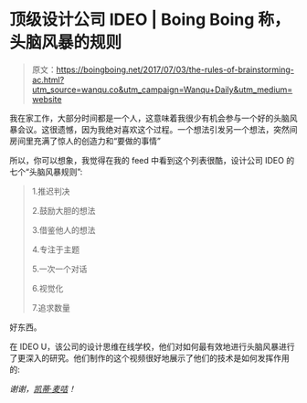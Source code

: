 # 顶级设计公司 IDEO | Boing Boing 称，头脑风暴的规则

> 原文：<https://boingboing.net/2017/07/03/the-rules-of-brainstorming-ac.html?utm_source=wanqu.co&utm_campaign=Wanqu+Daily&utm_medium=website>



我在家工作，大部分时间都是一个人，这意味着我很少有机会参与一个好的头脑风暴会议。这很遗憾，因为我绝对喜欢这个过程。一个想法引发另一个想法，突然间房间里充满了惊人的创造力和“要做的事情”

所以，你可以想象，我觉得在我的 feed 中看到这个列表很酷，设计公司 IDEO 的七个“头脑风暴规则”:

> 1.推迟判决
> 
> 2.鼓励大胆的想法
> 
> 3.借鉴他人的想法
> 
> 4.专注于主题
> 
> 5.一次一个对话
> 
> 6.视觉化
> 
> 7.追求数量

好东西。

在 IDEO U，该公司的设计思维在线学校，他们对如何最有效地进行头脑风暴进行了更深入的研究。他们制作的这个视频很好地展示了他们的技术是如何发挥作用的:

*谢谢，[凯蒂·麦咭](https://www.instagram.com/p/BVXmfCrgv-y/?taken-by=catiemagee)！*

